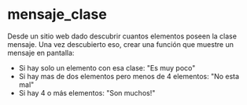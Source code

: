 # mensaje_clase
Desde un sitio web dado descubrir cuantos elementos poseen la clase mensaje.
Una vez descubierto eso, crear una función que muestre un mensaje en pantalla:
- Si hay solo un elemento con esa clase: "Es muy poco"
- Si hay mas de dos elementos pero menos de 4 elementos: "No esta mal"
- Si hay 4 o más elementos: "Son muchos!"
